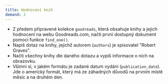 ```yaml
---
title: Hodnocení knih
demand: 2
---
```


* Z předem připravené kolekce `goodreads`, která obsahuje knihy a jejich hodnocení na webu Goodreads.com, načti první dostupný dokument pomocí funkce `find_one()`.
* Napiš dotaz na knihy, jejichž autorem (`authors`) je spisovatel "Robert Graves".
* Načti všechny knihy dle daného dotazu a vypiš informace o nich na obrazovku.
* Všimni si, v jakém formátu je zadané datum vydání (`publication_date`). Jde o americký formát, který má ze záhadných důvodů na prvním místě měsíc a na druhém den.
